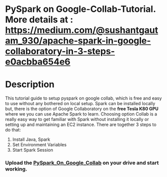 # PySpark on Google-Collab-Tutorial. More details at : https://medium.com/@sushantgautam_930/apache-spark-in-google-collaboratory-in-3-steps-e0acbba654e6
# Description 
This tutorial guide to setup pyspark on google collab, which is free and easy to use without any bothered on local setup.
Spark can be installed locally but, there is the option of Google Collaboratory on the **free Tesla K80 GPU** where we you can use Apache Spark to learn. Choosing option Collab is a really easy way to get familiar with Spark without installing it locally or setting up and maintaining an EC2 instance.
There are together 3 steps to do that:
1. Install Java, Spark
2. Set Environment Variables
3. Start Spark Session

### Upload  the [PySpark_On_Google_Collab](https://github.com/sushant097/Google-Collab-Tutorial/blob/master/Spark_on_Google_Colaboratory.ipynb) on your drive and start working.
